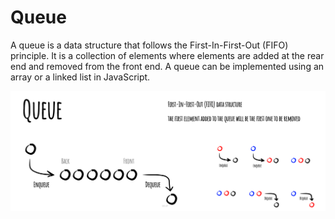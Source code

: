 # Queue

A queue is a data structure that follows the First-In-First-Out (FIFO) principle. It is a collection of elements where elements are added at the rear end and removed from the front end. A queue can be implemented using an array or a linked list in JavaScript.

![Alt text](https://github.com/Danish9991/Data-structures-and-Algorithms-/blob/main/queue/images/queue.jpeg)

